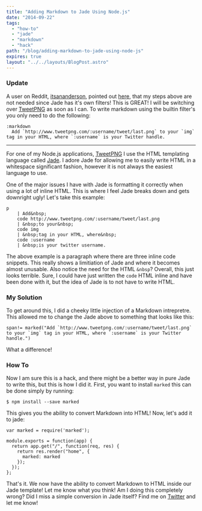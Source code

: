 ```yaml
---
title: "Adding Markdown to Jade Using Node.js"
date: "2014-09-22"
tags:
  - "how-to"
  - "jade"
  - "markdown"
  - "hack"
path: "/blog/adding-markdown-to-jade-using-node-js"
expires: true
layout: "../../layouts/BlogPost.astro"
---
```


### **Update**

A user on Reddit, [itsananderson](https://www.reddit.com/user/itsananderson), pointed out [here](https://www.reddit.com/r/node/comments/2hdb2l/adding_markdown_to_jade_using_nodejs/), that my steps above are not needed since Jade has it's own filters! This is GREAT! I will be switching over [TweetPNG](http://www.tweetpng.com) as soon as I can. To write markdown using the builtin filter's you only need to do the following:

```
:markdown
  Add `http://www.tweetpng.com/:username/tweet/last.png` to your `img` tag in your HTML, where `:username` is your Twitter handle.
```

---

For one of my Node.js applications, [TweetPNG](http://www.tweetpng.com) I use the HTML templating language called [Jade](http://jade-lang.com/). I adore Jade for allowing me to easily write HTML in a whitespace significant fashion, however it is not always the easiest language to use.

One of the major issues I have with Jade is formatting it correctly when using a lot of inline HTML. This is where I feel Jade breaks down and gets downright ugly! Let's take this example:

```
p
    | Add&nbsp;
    code http://www.tweetpng.com/:username/tweet/last.png
    | &nbsp;to your&nbsp;
    code img
    | &nbsp;tag in your HTML, where&nbsp;
    code :username
    | &nbsp;is your twitter username.
```

The above example is a paragraph where there are three inline code snippets. This really shows a limitiation of Jade and where it becomes almost unusable. Also notice the need for the HTML `&nbsp`? Overall, this just looks terrible. Sure, I could have just written the `code` HTML inline and have been done with it, but the idea of Jade is to not have to write HTML.

### My Solution

To get around this, I did a cheeky little injection of a Markdown intrepretre. This allowed me to change the Jade above to something that looks like this:

```
span!= marked("Add `http://www.tweetpng.com/:username/tweet/last.png` to your `img` tag in your HTML, where `:username` is your Twitter handle.")
```

What a difference!

### How To

Now I am sure this is a hack, and there might be a better way in pure Jade to write this, but this is how I did it. First, you want to install `marked` this can be done simply by running:

```
$ npm install --save marked
```

This gives you the ability to convert Markdown into HTML! Now, let's add it to jade:

```
var marked = require('marked');

module.exports = function(app) {
  return app.get("/", function(req, res) {
    return res.render("home", {
      marked: marked
    });
  });
};
```

That's it. We now have the ability to convert Markdown to HTML inside our Jade template! Let me know what you think! Am I doing this completely wrong? Did I miss a simple conversion in Jade itself? Find me on [Twitter](https://twitter.com/joshfinnie) and let me know!
